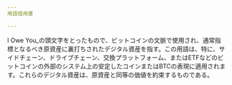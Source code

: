 ```yaml
---
用語借用書

---
```

I Owe You_の頭文字をとったもので、ビットコインの文脈で使用され、通常指標となるべき原資産に裏打ちされたデジタル資産を指す。この用語は、特に、サイドチェーン、ドライブチェーン、交換プラットフォーム、またはETFなどのビットコインの外部のシステム上の安定したコインまたはBTCの表現に適用されます。これらのデジタル資産は、原資産と同等の価値を約束するものである。